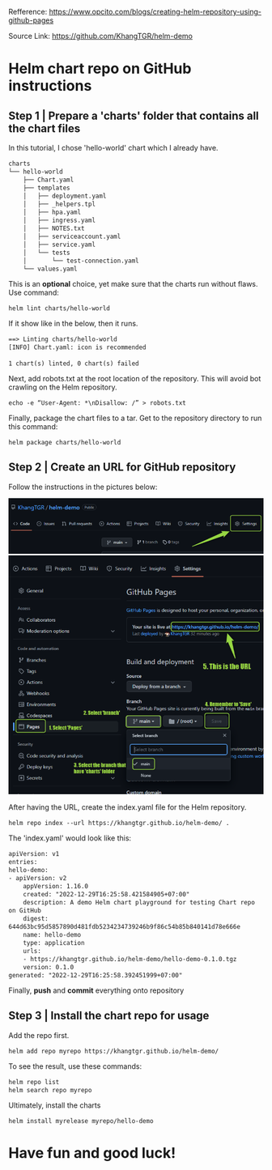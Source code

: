 
Refference: https://www.opcito.com/blogs/creating-helm-repository-using-github-pages

Source Link: https://github.com/KhangTGR/helm-demo
# Helm chart repo on GitHub instructions
## Step 1 | Prepare a 'charts' folder that contains all the chart files
In this tutorial, I chose 'hello-world' chart which I already have. 

    charts
    └── hello-world
        ├── Chart.yaml
        ├── templates
        │   ├── deployment.yaml
        │   ├── _helpers.tpl
        │   ├── hpa.yaml
        │   ├── ingress.yaml
        │   ├── NOTES.txt
        │   ├── serviceaccount.yaml
        │   ├── service.yaml
        │   └── tests
        │       └── test-connection.yaml
        └── values.yaml

This is an **optional** choice, yet make sure that the charts run without flaws. Use command:

    helm lint charts/hello-world

If it show like in the below, then it runs.

    ==> Linting charts/hello-world
    [INFO] Chart.yaml: icon is recommended

    1 chart(s) linted, 0 chart(s) failed

Next, add robots.txt at the root location of the repository. This will avoid bot crawling on the Helm repository. 

    echo -e “User-Agent: *\nDisallow: /” > robots.txt 

Finally, package the chart files to a tar. Get to the repository directory to run this command:

    helm package charts/hello-world

## Step 2 | Create an URL for GitHub repository
Follow the instructions in the pictures below:

![images](images/2022-12-29_16h14_26.png)
![images](images/2022-12-29_16h15_40.png)


After having the URL, create the index.yaml file for the Helm repository.

    helm repo index --url https://khangtgr.github.io/helm-demo/ . 

The 'index.yaml' would look like this:

    apiVersion: v1
    entries:
    hello-demo:
    - apiVersion: v2
        appVersion: 1.16.0
        created: "2022-12-29T16:25:58.421584905+07:00"
        description: A demo Helm chart playground for testing Chart repo on GitHub
        digest: 644d63bc95d5857890d481fdb5234234739246b9f86c54b85b840141d78e666e
        name: hello-demo
        type: application
        urls:
        - https://khangtgr.github.io/helm-demo/hello-demo-0.1.0.tgz
        version: 0.1.0
    generated: "2022-12-29T16:25:58.392451999+07:00"

Finally, **push** and **commit** everything onto repository

## Step 3 | Install the chart repo for usage
Add the repo first.

    helm add repo myrepo https://khangtgr.github.io/helm-demo/

To see the result, use these commands:

    helm repo list
    helm search repo myrepo

Ultimately, install the charts

    helm install myrelease myrepo/hello-demo 

# Have fun and good luck!